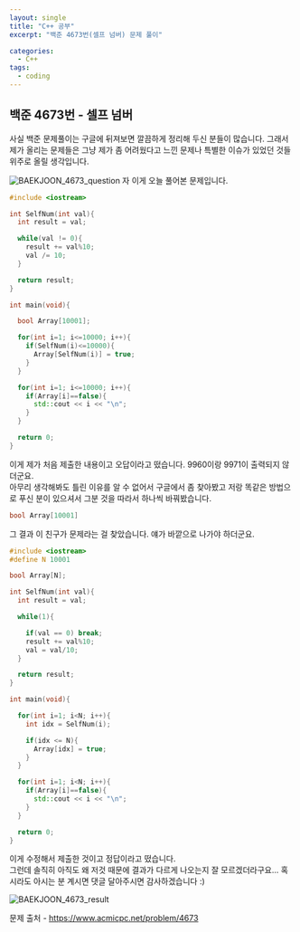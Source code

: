 ```yaml
---
layout: single
title: "C++ 공부"
excerpt: "백준 4673번(셀프 넘버) 문제 풀이"

categories:
  - C++
tags:
  - coding
---
```


## 백준 4673번 - 셀프 넘버  

사실 백준 문제풀이는 구글에 뒤져보면 깔끔하게 정리해 두신 분들이 많습니다. 그래서 제가 올리는 문제들은 그냥 제가 좀 어려웠다고 느낀 문제나 특별한 이슈가 있었던 것들 위주로 올릴 생각입니다.  

![BAEKJOON_4673_question](https://user-images.githubusercontent.com/79121621/115846384-cd1b5880-a45c-11eb-9c9d-0b453d7a767d.PNG)
자 이게 오늘 풀어본 문제입니다.  

```c++
#include <iostream>

int SelfNum(int val){
  int result = val;

  while(val != 0){
    result += val%10;
    val /= 10;
  }

  return result;
}

int main(void){

  bool Array[10001];

  for(int i=1; i<=10000; i++){
    if(SelfNum(i)<=10000){
      Array[SelfNum(i)] = true;
    }
  }

  for(int i=1; i<=10000; i++){
    if(Array[i]==false){
      std::cout << i << "\n";
    }
  }

  return 0;
}
```
이게 제가 처음 제출한 내용이고 오답이라고 떴습니다. 9960이랑 9971이 출력되지 않더군요.  
아무리 생각해봐도 틀린 이유를 알 수 없어서 구글에서 좀 찾아봤고 저랑 똑같은 방법으로 푸신 분이 있으셔서 그분 것을 따라서 하나씩 바꿔봤습니다.  
```c++
bool Array[10001]
```
그 결과 이 친구가 문제라는 걸 찾았습니다. 얘가 바깥으로 나가야 하더군요.  

```c++
#include <iostream>
#define N 10001

bool Array[N];

int SelfNum(int val){
  int result = val;

  while(1){

    if(val == 0) break;
    result += val%10;
    val = val/10;
  }

  return result;
}

int main(void){

  for(int i=1; i<N; i++){
    int idx = SelfNum(i);

    if(idx <= N){
      Array[idx] = true;
    }
  }

  for(int i=1; i<N; i++){
    if(Array[i]==false){
      std::cout << i << "\n";
    }
  }

  return 0;
}
```
이게 수정해서 제출한 것이고 정답이라고 떴습니다.  
그런데 솔직히 아직도 왜 저것 때문에 결과가 다르게 나오는지 잘 모르겠더라구요... 혹시라도 아시는 분 계시면 댓글 달아주시면 감사하겠습니다 :)  

![BAEKJOON_4673_result](https://user-images.githubusercontent.com/79121621/115845815-36e73280-a45c-11eb-8e2c-2fa686facac5.PNG)

문제 출처 - https://www.acmicpc.net/problem/4673